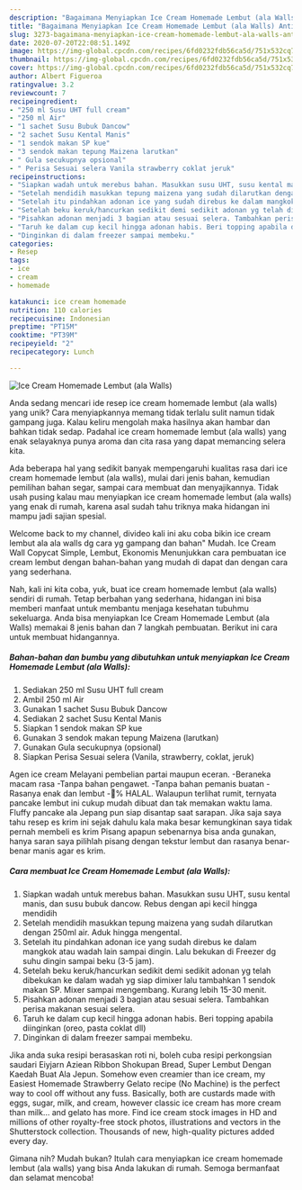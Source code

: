 ```yaml
---
description: "Bagaimana Menyiapkan Ice Cream Homemade Lembut (ala Walls) Anti Gagal"
title: "Bagaimana Menyiapkan Ice Cream Homemade Lembut (ala Walls) Anti Gagal"
slug: 3273-bagaimana-menyiapkan-ice-cream-homemade-lembut-ala-walls-anti-gagal
date: 2020-07-20T22:08:51.149Z
image: https://img-global.cpcdn.com/recipes/6fd0232fdb56ca5d/751x532cq70/ice-cream-homemade-lembut-ala-walls-foto-resep-utama.jpg
thumbnail: https://img-global.cpcdn.com/recipes/6fd0232fdb56ca5d/751x532cq70/ice-cream-homemade-lembut-ala-walls-foto-resep-utama.jpg
cover: https://img-global.cpcdn.com/recipes/6fd0232fdb56ca5d/751x532cq70/ice-cream-homemade-lembut-ala-walls-foto-resep-utama.jpg
author: Albert Figueroa
ratingvalue: 3.2
reviewcount: 7
recipeingredient:
- "250 ml Susu UHT full cream"
- "250 ml Air"
- "1 sachet Susu Bubuk Dancow"
- "2 sachet Susu Kental Manis"
- "1 sendok makan SP kue"
- "3 sendok makan tepung Maizena larutkan"
- " Gula secukupnya opsional"
- " Perisa Sesuai selera Vanila strawberry coklat jeruk"
recipeinstructions:
- "Siapkan wadah untuk merebus bahan. Masukkan susu UHT, susu kental manis, dan susu bubuk dancow. Rebus dengan api kecil hingga mendidih"
- "Setelah mendidih masukkan tepung maizena yang sudah dilarutkan dengan 250ml air. Aduk hingga mengental."
- "Setelah itu pindahkan adonan ice yang sudah direbus ke dalam mangkok atau wadah lain sampai dingin. Lalu bekukan di Freezer dg suhu dingin sampai beku (3-5 jam)."
- "Setelah beku keruk/hancurkan sedikit demi sedikit adonan yg telah dibekukan ke dalam wadah yg siap dimixer lalu tambahkan 1 sendok makan SP. Mixer sampai mengembang. Kurang lebih 15-30 menit."
- "Pisahkan adonan menjadi 3 bagian atau sesuai selera. Tambahkan perisa makanan sesuai selera."
- "Taruh ke dalam cup kecil hingga adonan habis. Beri topping apabila diinginkan (oreo, pasta coklat dll)"
- "Dinginkan di dalam freezer sampai membeku."
categories:
- Resep
tags:
- ice
- cream
- homemade

katakunci: ice cream homemade 
nutrition: 110 calories
recipecuisine: Indonesian
preptime: "PT15M"
cooktime: "PT39M"
recipeyield: "2"
recipecategory: Lunch

---
```



![Ice Cream Homemade Lembut (ala Walls)](https://img-global.cpcdn.com/recipes/6fd0232fdb56ca5d/751x532cq70/ice-cream-homemade-lembut-ala-walls-foto-resep-utama.jpg)

Anda sedang mencari ide resep ice cream homemade lembut (ala walls) yang unik? Cara menyiapkannya memang tidak terlalu sulit namun tidak gampang juga. Kalau keliru mengolah maka hasilnya akan hambar dan bahkan tidak sedap. Padahal ice cream homemade lembut (ala walls) yang enak selayaknya punya aroma dan cita rasa yang dapat memancing selera kita.

Ada beberapa hal yang sedikit banyak mempengaruhi kualitas rasa dari ice cream homemade lembut (ala walls), mulai dari jenis bahan, kemudian pemilihan bahan segar, sampai cara membuat dan menyajikannya. Tidak usah pusing kalau mau menyiapkan ice cream homemade lembut (ala walls) yang enak di rumah, karena asal sudah tahu triknya maka hidangan ini mampu jadi sajian spesial.

Welcome back to my channel, divideo kali ini aku coba bikin ice cream lembut ala ala walls dg cara yg gampang dan bahan&#34; Mudah. Ice Cream Wall Copycat Simple, Lembut, Ekonomis Menunjukkan cara pembuatan ice cream lembut dengan bahan-bahan yang mudah di dapat dan dengan cara yang sederhana.


Nah, kali ini kita coba, yuk, buat ice cream homemade lembut (ala walls) sendiri di rumah. Tetap berbahan yang sederhana, hidangan ini bisa memberi manfaat untuk membantu menjaga kesehatan tubuhmu sekeluarga. Anda bisa menyiapkan Ice Cream Homemade Lembut (ala Walls) memakai 8 jenis bahan dan 7 langkah pembuatan. Berikut ini cara untuk membuat hidangannya.

<!--inarticleads1-->

##### Bahan-bahan dan bumbu yang dibutuhkan untuk menyiapkan Ice Cream Homemade Lembut (ala Walls):

1. Sediakan 250 ml Susu UHT full cream
1. Ambil 250 ml Air
1. Gunakan 1 sachet Susu Bubuk Dancow
1. Sediakan 2 sachet Susu Kental Manis
1. Siapkan 1 sendok makan SP kue
1. Gunakan 3 sendok makan tepung Maizena (larutkan)
1. Gunakan  Gula secukupnya (opsional)
1. Siapkan  Perisa Sesuai selera (Vanila, strawberry, coklat, jeruk)


Agen ice cream Melayani pembelian partai maupun eceran. -Beraneka macam rasa -Tanpa bahan pengawet. -Tanpa bahan pemanis buatan -Rasanya enak dan lembut -💯% HALAL. Walaupun terlihat rumit, ternyata pancake lembut ini cukup mudah dibuat dan tak memakan waktu lama. Fluffy pancake ala Jepang pun siap disantap saat sarapan. Jika saja saya tahu resep es krim ini sejak dahulu kala maka besar kemungkinan saya tidak pernah membeli es krim Pisang apapun sebenarnya bisa anda gunakan, hanya saran saya pilihlah pisang dengan tekstur lembut dan rasanya benar-benar manis agar es krim. 

<!--inarticleads2-->

##### Cara membuat Ice Cream Homemade Lembut (ala Walls):

1. Siapkan wadah untuk merebus bahan. Masukkan susu UHT, susu kental manis, dan susu bubuk dancow. Rebus dengan api kecil hingga mendidih
1. Setelah mendidih masukkan tepung maizena yang sudah dilarutkan dengan 250ml air. Aduk hingga mengental.
1. Setelah itu pindahkan adonan ice yang sudah direbus ke dalam mangkok atau wadah lain sampai dingin. Lalu bekukan di Freezer dg suhu dingin sampai beku (3-5 jam).
1. Setelah beku keruk/hancurkan sedikit demi sedikit adonan yg telah dibekukan ke dalam wadah yg siap dimixer lalu tambahkan 1 sendok makan SP. Mixer sampai mengembang. Kurang lebih 15-30 menit.
1. Pisahkan adonan menjadi 3 bagian atau sesuai selera. Tambahkan perisa makanan sesuai selera.
1. Taruh ke dalam cup kecil hingga adonan habis. Beri topping apabila diinginkan (oreo, pasta coklat dll)
1. Dinginkan di dalam freezer sampai membeku.


Jika anda suka resipi berasaskan roti ni, boleh cuba resipi perkongsian saudari Eiyjarn Aziean Ribbon Shokupan Bread, Super Lembut Dengan Kaedah Buat Ala Jepun. Somehow even creamier than ice cream, my Easiest Homemade Strawberry Gelato recipe (No Machine) is the perfect way to cool off without any fuss. Basically, both are custards made with eggs, sugar, milk, and cream, however classic ice cream has more cream than milk… and gelato has more. Find ice cream stock images in HD and millions of other royalty-free stock photos, illustrations and vectors in the Shutterstock collection. Thousands of new, high-quality pictures added every day. 

Gimana nih? Mudah bukan? Itulah cara menyiapkan ice cream homemade lembut (ala walls) yang bisa Anda lakukan di rumah. Semoga bermanfaat dan selamat mencoba!
